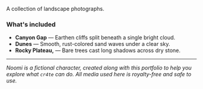 A collection of landscape photographs.

### What's included

- **Canyon Gap** — Earthen cliffs split beneath a single bright cloud.
- **Dunes** — Smooth, rust-colored sand waves under a clear sky.
- **Rocky Plateau,** — Bare trees cast long shadows across dry stone.

---

*Noomi is a fictional character, created along with this portfolio to help you explore what `cr4te` can do. All media used here is royalty-free and safe to use.*
